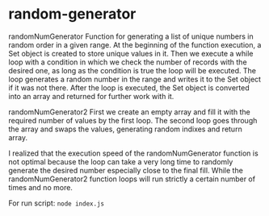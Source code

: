 # random-generator
randomNumGenerator
Function for generating a list of unique numbers in random order in a given range.
At the beginning of the function execution, a Set object is created to store unique values in it. Then we execute a while loop with a condition in which we check the number of records with the desired one, as long as the condition is true the loop will be executed.  The loop generates a random number in the range and writes it to the Set object if it was not there.
After the loop is executed, the Set object is converted into an array and returned for further work with it. 

randomNumGenerator2
First we create an empty array and fill it with the required number of values by the first loop. The second loop goes through the array and swaps the values, generating random indixes and return array.

I realized that the execution speed of the randomNumGenerator function is not optimal because the loop can take a very long time to randomly generate the desired number especially close to the final fill. While the randomNumGenerator2 function loops will run strictly a certain number of times and no more.

For run script:
```node index.js```